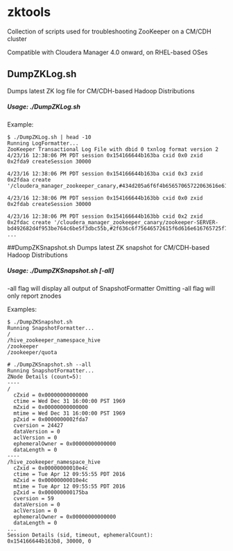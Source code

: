 # zktools
Collection of scripts used for troubleshooting ZooKeeper on a CM/CDH cluster

Compatible with Cloudera Manager 4.0 onward, on RHEL-based OSes

## DumpZKLog.sh
Dumps latest ZK log file for CM/CDH-based Hadoop Distributions
##### Usage: ./DumpZKLog.sh

Example:
```
$ ./DumpZKLog.sh | head -10
Running LogFormatter...
ZooKeeper Transactional Log File with dbid 0 txnlog format version 2
4/23/16 12:38:06 PM PDT session 0x154166644b163ba cxid 0x0 zxid 0x2fda9 createSession 30000

4/23/16 12:38:06 PM PDT session 0x154166644b163ba cxid 0x3 zxid 0x2fdaa create '/cloudera_manager_zookeeper_canary,#434d205a6f6f4b65657065722063616e61727920726f6f742c206372656174656420617420323031362d30342d32335431323a33383a30362e3139372d30373a3030,v{s{31,s{'world,'anyone}}},F,24428

4/23/16 12:38:06 PM PDT session 0x154166644b163bb cxid 0x0 zxid 0x2fdab createSession 30000

4/23/16 12:38:06 PM PDT session 0x154166644b163bb cxid 0x2 zxid 0x2fdac create '/cloudera_manager_zookeeper_canary/zookeeper-SERVER-bd492682d4f953be764c6be5f3dbc55b,#2f636c6f75646572615f6d616e616765725f7a6f6f6b65657065725f63616e6172792f7a6f6f6b65657065722d5345525645522d6264343932363832643466393533626537363463366265356633646263353562,v{s{31,s{'world,'anyone}}},T,1
...
```

##DumpZKSnapshot.sh
Dumps latest ZK snapshot for CM/CDH-based Hadoop Distributions
##### Usage: ./DumpZKSnapshot.sh [-all]
-all flag will display all output of SnapshotFormatter
Omitting -all flag will only report znodes

Examples:
```
$ ./DumpZKSnapshot.sh
Running SnapshotFormatter...
/
/hive_zookeeper_namespace_hive
/zookeeper
/zookeeper/quota
```

```
# ./DumpZKSnapshot.sh --all
Running SnapshotFormatter...
ZNode Details (count=5):
----
/
  cZxid = 0x00000000000000
  ctime = Wed Dec 31 16:00:00 PST 1969
  mZxid = 0x00000000000000
  mtime = Wed Dec 31 16:00:00 PST 1969
  pZxid = 0x0000000002fda7
  cversion = 24427
  dataVersion = 0
  aclVersion = 0
  ephemeralOwner = 0x00000000000000
  dataLength = 0
----
/hive_zookeeper_namespace_hive
  cZxid = 0x00000000010e4c
  ctime = Tue Apr 12 09:55:55 PDT 2016
  mZxid = 0x00000000010e4c
  mtime = Tue Apr 12 09:55:55 PDT 2016
  pZxid = 0x000000000175ba
  cversion = 59
  dataVersion = 0
  aclVersion = 0
  ephemeralOwner = 0x00000000000000
  dataLength = 0
...
Session Details (sid, timeout, ephemeralCount):
0x154166644b163b8, 30000, 0
```
